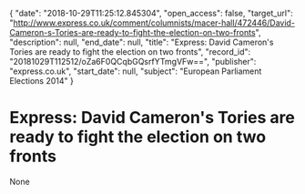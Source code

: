 {
  "date": "2018-10-29T11:25:12.845304", 
  "open_access": false, 
  "target_url": "http://www.express.co.uk/comment/columnists/macer-hall/472446/David-Cameron-s-Tories-are-ready-to-fight-the-election-on-two-fronts", 
  "description": null, 
  "end_date": null, 
  "title": "Express: David Cameron's Tories are ready to fight the election on two fronts", 
  "record_id": "20181029T112512/oZa6F0QCqbGQsrfYTmgVFw==", 
  "publisher": "express.co.uk", 
  "start_date": null, 
  "subject": "European Parliament Elections 2014"
}

# Express: David Cameron's Tories are ready to fight the election on two fronts

None